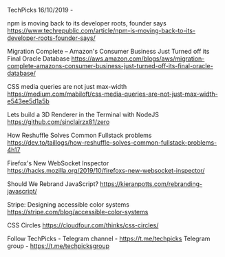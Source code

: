 TechPicks 16/10/2019 -

npm is moving back to its developer roots, founder says
https://www.techrepublic.com/article/npm-is-moving-back-to-its-developer-roots-founder-says/

Migration Complete – Amazon's Consumer Business Just Turned off its Final Oracle Database
https://aws.amazon.com/blogs/aws/migration-complete-amazons-consumer-business-just-turned-off-its-final-oracle-database/

CSS media queries are not just max-width
https://medium.com/mabiloft/css-media-queries-are-not-just-max-width-e543ee5d1a5b

Lets build a 3D Renderer in the Terminal with NodeJS
https://github.com/sinclairzx81/zero

How Reshuffle Solves Common Fullstack problems
https://dev.to/taillogs/how-reshuffle-solves-common-fullstack-problems-4h17

Firefox's New WebSocket Inspector
https://hacks.mozilla.org/2019/10/firefoxs-new-websocket-inspector/

Should We Rebrand JavaScript?
https://kieranpotts.com/rebranding-javascript/

Stripe: Designing accessible color systems
https://stripe.com/blog/accessible-color-systems

CSS Circles
https://cloudfour.com/thinks/css-circles/

Follow TechPicks -
Telegram channel - https://t.me/techpicks
Telegram group - https://t.me/techpicksgroup